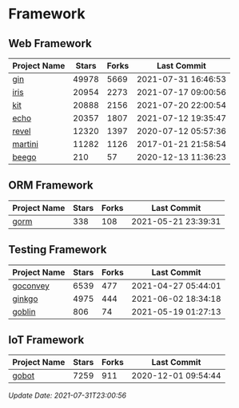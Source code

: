 # Framework

## Web Framework
| Project Name | Stars | Forks | Last Commit |
| ------------ | ----- | ----- | ----------- |
| [gin](https://github.com/gin-gonic/gin) | 49978 | 5669 | 2021-07-31 16:46:53 |
| [iris](https://github.com/kataras/iris) | 20954 | 2273 | 2021-07-17 09:00:56 |
| [kit](https://github.com/go-kit/kit) | 20888 | 2156 | 2021-07-20 22:00:54 |
| [echo](https://github.com/labstack/echo) | 20357 | 1807 | 2021-07-12 19:35:47 |
| [revel](https://github.com/revel/revel) | 12320 | 1397 | 2020-07-12 05:57:36 |
| [martini](https://github.com/go-martini/martini) | 11282 | 1126 | 2017-01-21 21:58:54 |
| [beego](https://github.com/astaxie/beego) | 210 | 57 | 2020-12-13 11:36:23 |

## ORM Framework
| Project Name | Stars | Forks | Last Commit |
| ------------ | ----- | ----- | ----------- |
| [gorm](https://github.com/jinzhu/gorm) | 338 | 108 | 2021-05-21 23:39:31 |

## Testing Framework
| Project Name | Stars | Forks | Last Commit |
| ------------ | ----- | ----- | ----------- |
| [goconvey](https://github.com/smartystreets/goconvey) | 6539 | 477 | 2021-04-27 05:44:01 |
| [ginkgo](https://github.com/onsi/ginkgo) | 4975 | 444 | 2021-06-02 18:34:18 |
| [goblin](https://github.com/franela/goblin) | 806 | 74 | 2021-05-19 01:27:13 |

## IoT Framework
| Project Name | Stars | Forks | Last Commit |
| ------------ | ----- | ----- | ----------- |
| [gobot](https://github.com/hybridgroup/gobot) | 7259 | 911 | 2020-12-01 09:54:44 |

*Update Date: 2021-07-31T23:00:56*